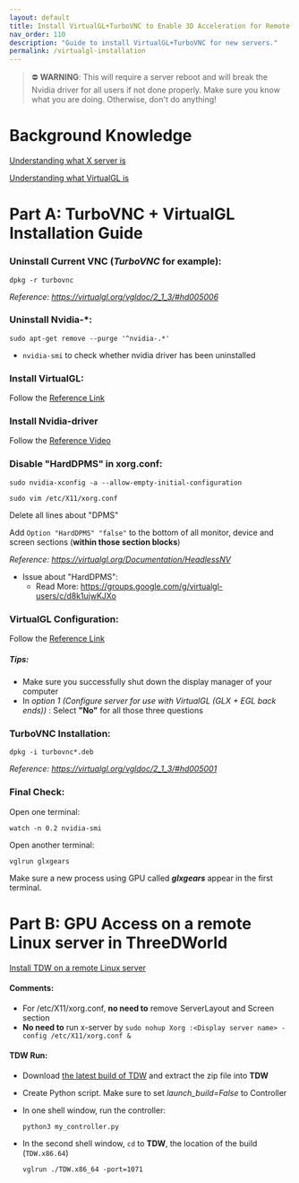 ```yaml
---
layout: default
title: Install VirtualGL+TurboVNC to Enable 3D Acceleration for Remote Access
nav_order: 110
description: "Guide to install VirtualGL+TurboVNC for new servers."
permalink: /virtualgl-installation
---
```

> ⛔️️ **WARNING**: This will require a server reboot and will break the Nvidia driver for all users if not done properly. Make sure you know what you are doing. Otherwise, don't do anything!

# Background Knowledge

[Understanding what X server is](https://www.youtube.com/playlist?list=PLXEcKYHTGBdQqfmIiyw6KueAFExDGVQbx)

[Understanding what VirtualGL is](https://virtualgl.org/About/Background)

# Part A: TurboVNC + VirtualGL Installation Guide

### Uninstall Current VNC (*TurboVNC* for example): 

```
dpkg -r turbovnc
```

*Reference: https://virtualgl.org/vgldoc/2_1_3/#hd005006*


### Uninstall Nvidia-*:

```
sudo apt-get remove --purge '^nvidia-.*'
```

- `nvidia-smi` to check whether nvidia driver has been uninstalled

### Install VirtualGL:

Follow the [Reference Link](https://rawcdn.githack.com/VirtualGL/virtualgl/3.0/doc/index.html#hd005001)


### Install Nvidia-driver

Follow the [Reference Video](https://www.youtube.com/watch?v=FAknvXs4M1w)



### Disable "HardDPMS" in xorg.conf:

```
sudo nvidia-xconfig -a --allow-empty-initial-configuration
```

```
sudo vim /etc/X11/xorg.conf
```

Delete all lines about "DPMS"

Add `Option "HardDPMS" "false"` to the bottom of all monitor, device and screen sections (**within those section blocks**)

*Reference: https://virtualgl.org/Documentation/HeadlessNV*

- Issue about "HardDPMS": 
    - Read More: https://groups.google.com/g/virtualgl-users/c/d8k1ujwKJXo



### VirtualGL Configuration:

Follow the [Reference Link](https://rawcdn.githack.com/VirtualGL/virtualgl/3.0/doc/index.html#hd006)

##### Tips:
- Make sure you successfully shut down the display manager of your computer
- In *option 1 (Configure server for use with VirtualGL (GLX + EGL back ends))* : Select **"No"** for all those three questions 


### TurboVNC Installation:

```dpkg -i turbovnc*.deb```

*Reference: https://virtualgl.org/vgldoc/2_1_3/#hd005001*


### Final Check:
Open one terminal:
```
watch -n 0.2 nvidia-smi 
```

Open another terminal:
```
vglrun glxgears
```

Make sure a new process using GPU called ***glxgears*** appear in the first terminal.



# Part B: GPU Access on a remote Linux server in ThreeDWorld

[Install TDW on a remote Linux server](https://github.com/threedworld-mit/tdw/blob/master/Documentation/lessons/setup/install.md#install-tdw-on-a-remote-linux-server)

#### Comments:
- For /etc/X11/xorg.conf, **no need to** remove ServerLayout and Screen section
- **No need to** run x-server by `sudo nohup Xorg :<Display server name> -config /etc/X11/xorg.conf & `

#### TDW Run:
- Download [the latest build of TDW](https://github.com/threedworld-mit/tdw/releases/latest/) and extract the zip file into **TDW**
- Create Python script. Make sure to set *launch_build=False* to Controller
- In one shell window, run the controller: 

  ```
  python3 my_controller.py
  ```

- In the second shell window, `cd` to **TDW**, the location of the build (`TDW.x86.64`)

  ```
  vglrun ./TDW.x86_64 -port=1071
  ```

